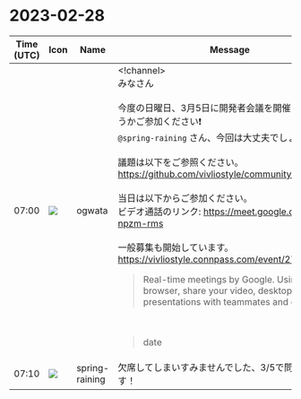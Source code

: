# 2023-02-28

|Time (UTC)|Icon|Name|Message|
|---|---|---|---|
|07:00|![](https://avatars.slack-edge.com/2019-11-22/845042642576_070441337abaca9fb7b3_72.png)|ogwata|<!channel><br>みなさん<br><br>今度の日曜日、3月5日に開発者会議を開催します。どうかご参加ください❗<br>`@spring-raining` さん、今回は大丈夫でしょうか？<br><br>議題は以下をご参照ください。<br><https://github.com/vivliostyle/community/issues/109><br><br>当日は以下からご参加ください。<br>ビデオ通話のリンク: <https://meet.google.com/xdq-npzm-rms><br><br>一般募集も開始しています。<br><https://vivliostyle.connpass.com/event/276719/><br><blockquote>Real-time meetings by Google. Using your browser, share your video, desktop, and presentations with teammates and customers.</blockquote><br><blockquote>date | time | location ---|---|--- March 05, 2023 JST | 14:00_16:00 | Online ## Agenda ### Core and Viewer（@MurakamiShinyu） * 2.22.4 (2023-02-22) ### CLI（@spring-raining, @MurakamiShinyu） * 6.3.1 (2023-02-23) * 6.3.0 (2023-02-22) * 6.2.3 (2023-02-18) ### VFM, create-book, vi...</blockquote><br><blockquote>• Meeting Log<br><br>*Agenda*<br>*Core and Viewer（<https://github.com/MurakamiShinyu|@MurakamiShinyu>）*<br><br>• <https://github.com/vivliostyle/vivliostyle.js/releases/tag/v2.22.4|2.22.4 (2023-02-22)><br><br>*CLI（<https://github.com/spring-raining|@spring-raining>, <https://github.com/MurakamiShinyu|@MurakamiShinyu>）*<br><br>• <https://github.com/vivliostyle/vivliostyle-cli/releases/tag/v6.3.1|6.3.1 (2023-02-23)><br>• <https://github.com/vivliostyle/vivliostyle-cli/releases/tag/v6.3.0|6.3.0 (2023-02-22)><br>• <https://github.com/vivliostyle/vivliostyle-cli/releases/tag/v6.2.3|6.2.3 (2023-02-18)><br><br>*VFM, create-book, vivliostyle-sitegen（<https://github.com/akabekobeko|@akabekobeko>）*<br><br>• 前月からの報告と今後の予定<br>    • VFM v2.0.0 リリース<br><br>*Themes、<http://vivliostyle.org|vivliostyle.org>*<br><br>• 前月からの報告と今後の予定<br>    • Base Themeについて、個別のIssueで議論する。<br><br>*Vivliostyle Pub（<https://github.com/takanakahiko|@takanakahiko>、<https://github.com/MurakamiShinyu|@MurakamiShinyu>）*<br><br>• （あれば）前月からの報告と今後の予定<br><br>*ドキュメントのアップデートについて*<br><br>• 前月からの報告と今後の予定<br>    • <https://docs.google.com/spreadsheets/d/1JnVevIHDSiIdY9k09Y8cCSs2LcPRNNKQh3_-T7s95VU/edit?usp=sharing|Vivliostyle ユーザドキュメントリスト>で改訂の要・不要の判断<br><br>*Vivliostyle ユーザーと開発者の集い 2023春の開催について*<br><br>• 開催日、登壇者について<br><br>*次回日程*<br><br>• 4月1日（土曜）？<br><br>*Members*<br><br>• <https://github.com/MurakamiShinyu|@MurakamiShinyu><br>• <https://github.com/ogwata|@ogwata><br>• <https://github.com/spring-raining|@spring-raining><br>• <https://github.com/yamasy1549|@yamasy1549><br>• <https://github.com/takanakahiko|@takanakahiko><br>• <https://github.com/UskeS|@UskeS><br>• <https://github.com/macneko-ayu|@macneko-ayu><br>• <https://github.com/akabekobeko|@akabekobeko> (Scribe)</blockquote>|
|07:10|![](https://secure.gravatar.com/avatar/1ac180f0868137292905c311b5fff781.jpg?s=72&d=https%3A%2F%2Fa.slack-edge.com%2Fdf10d%2Fimg%2Favatars%2Fava_0021-72.png)|spring-raining|欠席してしまいすみませんでした、3/5で問題ないです！|
